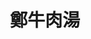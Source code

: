 ---
title: "鄭牛肉湯"
description: "鄭牛肉湯"
layout: shop
keywords:
  - 美食競賽
  - 台灣美食
  - 美食精選
datePublished: "2025-06-30"
dateModified: "2025-07-07"
city: "台南市"
district: "中西區"
address: "台南市中西區金華路四段47巷2號"
phone: "062281025"
geo: "22.998376866738628, 120.19468317498917"
google_map: "https://maps.app.goo.gl/krpFQFCS5LMkjk2s7"
footinder: "https://footinder.com.tw/%E5%8F%B0%E5%8D%97%E5%B8%82%E4%B8%AD%E8%A5%BF%E5%8D%80/362181/"
official: "https://www.facebook.com/TainanZhengBeef/"
award:
  - name: "500盤"
    year: "2024"
    entries:
      - dishes:
          - "炒牛腩"

---